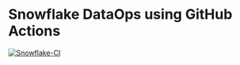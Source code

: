# Snowflake DataOps using GitHub Actions

[![Snowflake-CI](https://github.com/PrathameshNimkar/indi-data-ops/actions/workflows/snowflake-ci.yml/badge.svg)](https://github.com/PrathameshNimkar/indi-data-ops/actions/workflows/snowflake-ci.yml)
